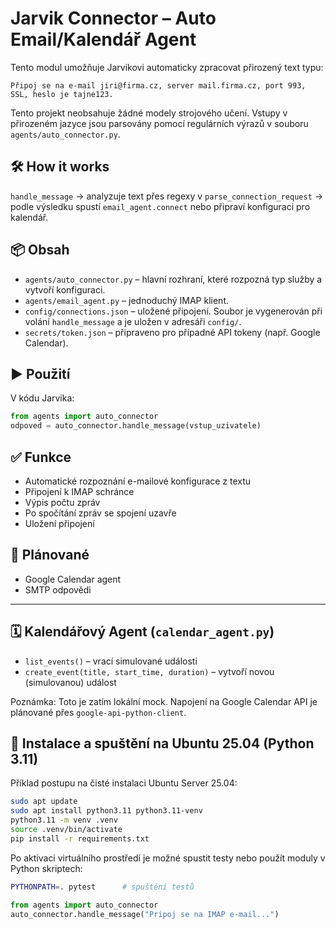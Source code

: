 
# Jarvik Connector – Auto Email/Kalendář Agent

Tento modul umožňuje Jarvikovi automaticky zpracovat přirozený text typu:

```
Připoj se na e-mail jiri@firma.cz, server mail.firma.cz, port 993, SSL, heslo je tajne123.
```

Tento projekt neobsahuje žádné modely strojového učení. Vstupy v přirozeném jazyce
jsou parsovány pomocí regulárních výrazů v souboru `agents/auto_connector.py`.

## 🛠️ How it works
`handle_message` → analyzuje text přes regexy v `parse_connection_request` →
podle výsledku spustí `email_agent.connect` nebo připraví konfiguraci pro
kalendář.

## 📦 Obsah

- `agents/auto_connector.py` – hlavní rozhraní, které rozpozná typ služby a vytvoří konfiguraci.
- `agents/email_agent.py` – jednoduchý IMAP klient.
- `config/connections.json` – uložené připojení.
  Soubor je vygenerován při volání `handle_message` a je uložen v adresáři `config/`.
- `secrets/token.json` – připraveno pro případné API tokeny (např. Google Calendar).

## ▶️ Použití

V kódu Jarvika:

```python
from agents import auto_connector
odpoved = auto_connector.handle_message(vstup_uzivatele)
```

## ✅ Funkce

- Automatické rozpoznání e-mailové konfigurace z textu
- Připojení k IMAP schránce
- Výpis počtu zpráv
- Po spočítání zpráv se spojení uzavře
- Uložení připojení

## 📅 Plánované

- Google Calendar agent
- SMTP odpovědi

---

## 🗓️ Kalendářový Agent (`calendar_agent.py`)

- `list_events()` – vrací simulované události
- `create_event(title, start_time, duration)` – vytvoří novou (simulovanou) událost

Poznámka: Toto je zatím lokální mock. Napojení na Google Calendar API je plánované přes `google-api-python-client`.

## 🔧 Instalace a spuštění na Ubuntu 25.04 (Python 3.11)

Příklad postupu na čisté instalaci Ubuntu Server 25.04:

```bash
sudo apt update
sudo apt install python3.11 python3.11-venv
python3.11 -m venv .venv
source .venv/bin/activate
pip install -r requirements.txt
```

Po aktivaci virtuálního prostředí je možné spustit testy nebo použít moduly v
Python skriptech:

```bash
PYTHONPATH=. pytest      # spuštění testů
```

```python
from agents import auto_connector
auto_connector.handle_message("Pripoj se na IMAP e-mail...")
```

